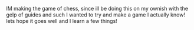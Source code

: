 IM making the game of chess, since ill be doing this on my ownish with the gelp of guides and such I wanted to try and make a game I actually know! lets hope it goes well and I learn a few things!
